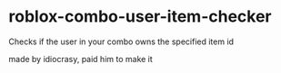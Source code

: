 # roblox-combo-user-item-checker
Checks if the user in your combo owns the specified item id

made by idiocrasy, paid him to make it
